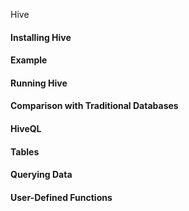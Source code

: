 Hive

#### Installing Hive

#### Example

#### Running Hive

#### Comparison with Traditional Databases

#### HiveQL

#### Tables

#### Querying Data


#### User-Defined Functions

#### 